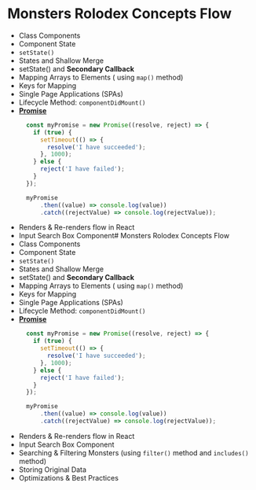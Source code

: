 # Monsters Rolodex Concepts Flow
- Class Components
- Component State
- `setState()`
- States and Shallow Merge
- setState() and __Secondary Callback__
- Mapping Arrays to Elements ( using `map()` method)
- Keys for Mapping
- Single Page Applications (SPAs)
- Lifecycle Method: `componentDidMount()`
- [__Promise__](https://developer.mozilla.org/en-US/docs/Web/JavaScript/Reference/Global_Objects/Promise)
  ```js
    const myPromise = new Promise((resolve, reject) => {
      if (true) {
        setTimeout(() => {
          resolve('I have succeeded');
        }, 1000);
      } else {
        reject('I have failed');
      }
    });

    myPromise
        .then((value) => console.log(value))
        .catch((rejectValue) => console.log(rejectValue));
    ```
- Renders & Re-renders flow in React
- Input Search Box Component# Monsters Rolodex Concepts Flow
- Class Components
- Component State
- `setState()`
- States and Shallow Merge
- setState() and __Secondary Callback__
- Mapping Arrays to Elements ( using `map()` method)
- Keys for Mapping
- Single Page Applications (SPAs)
- Lifecycle Method: `componentDidMount()`
- [__Promise__](https://developer.mozilla.org/en-US/docs/Web/JavaScript/Reference/Global_Objects/Promise)
  ```js
    const myPromise = new Promise((resolve, reject) => {
      if (true) {
        setTimeout(() => {
          resolve('I have succeeded');
        }, 1000);
      } else {
        reject('I have failed');
      }
    });

    myPromise
        .then((value) => console.log(value))
        .catch((rejectValue) => console.log(rejectValue));
    ```
- Renders & Re-renders flow in React
- Input Search Box Component
- Searching & Filtering Monsters (using `filter()` method and `includes()` method)
- Storing Original Data
- Optimizations & Best Practices